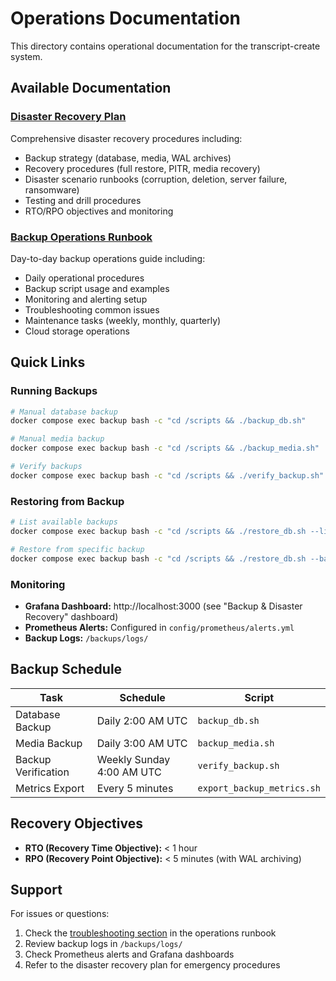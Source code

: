 # Operations Documentation

This directory contains operational documentation for the transcript-create system.

## Available Documentation

### [Disaster Recovery Plan](disaster-recovery.md)
Comprehensive disaster recovery procedures including:
- Backup strategy (database, media, WAL archives)
- Recovery procedures (full restore, PITR, media recovery)
- Disaster scenario runbooks (corruption, deletion, server failure, ransomware)
- Testing and drill procedures
- RTO/RPO objectives and monitoring

### [Backup Operations Runbook](backup-operations.md)
Day-to-day backup operations guide including:
- Daily operational procedures
- Backup script usage and examples
- Monitoring and alerting setup
- Troubleshooting common issues
- Maintenance tasks (weekly, monthly, quarterly)
- Cloud storage operations

## Quick Links

### Running Backups

```bash
# Manual database backup
docker compose exec backup bash -c "cd /scripts && ./backup_db.sh"

# Manual media backup
docker compose exec backup bash -c "cd /scripts && ./backup_media.sh"

# Verify backups
docker compose exec backup bash -c "cd /scripts && ./verify_backup.sh"
```

### Restoring from Backup

```bash
# List available backups
docker compose exec backup bash -c "cd /scripts && ./restore_db.sh --list-backups"

# Restore from specific backup
docker compose exec backup bash -c "cd /scripts && ./restore_db.sh --backup-file /backups/daily/transcripts_daily_YYYYMMDD_HHMMSS.sql.gz"
```

### Monitoring

- **Grafana Dashboard:** http://localhost:3000 (see "Backup & Disaster Recovery" dashboard)
- **Prometheus Alerts:** Configured in `config/prometheus/alerts.yml`
- **Backup Logs:** `/backups/logs/`

## Backup Schedule

| Task | Schedule | Script |
|------|----------|--------|
| Database Backup | Daily 2:00 AM UTC | `backup_db.sh` |
| Media Backup | Daily 3:00 AM UTC | `backup_media.sh` |
| Backup Verification | Weekly Sunday 4:00 AM UTC | `verify_backup.sh` |
| Metrics Export | Every 5 minutes | `export_backup_metrics.sh` |

## Recovery Objectives

- **RTO (Recovery Time Objective):** < 1 hour
- **RPO (Recovery Point Objective):** < 5 minutes (with WAL archiving)

## Support

For issues or questions:
1. Check the [troubleshooting section](backup-operations.md#troubleshooting) in the operations runbook
2. Review backup logs in `/backups/logs/`
3. Check Prometheus alerts and Grafana dashboards
4. Refer to the disaster recovery plan for emergency procedures
